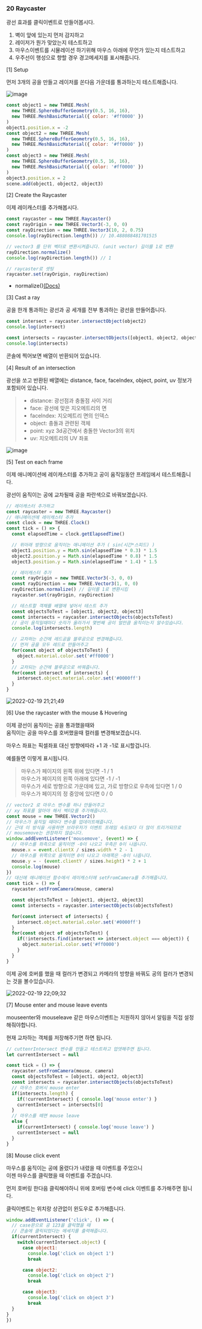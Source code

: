 ### 20 Raycaster

광선 효과를 클릭이벤트로 만들어봅시다.

1. 벽이 앞에 있는지 먼저 감지하고
2. 레이저가 뭔가 맞았는지 테스트하고
3. 마우스이벤트를 시뮬레이션 하기위해 마우스 아래에 무언가 있는지 테스트하고
4. 우주선이 행성으로 향할 경우 경고메세지를 표시해줍니다.


[1] Setup

먼저 3개의 공을 만들고 레이저를 쏜다음 가운데를 통과하는지 테스트해줍니다.

![image](https://user-images.githubusercontent.com/54713067/154797033-005686d0-1a8c-4b28-bea8-bd3dc5dcc32e.png)

```js
const object1 = new THREE.Mesh(
  new THREE.SphereBufferGeometry(0.5, 16, 16),
  new THREE.MeshBasicMaterial({ color: '#ff0000' })
)
object1.position.x = -2
const object2 = new THREE.Mesh(
  new THREE.SphereBufferGeometry(0.5, 16, 16),
  new THREE.MeshBasicMaterial({ color: '#ff0000' })
)
const object3 = new THREE.Mesh(
  new THREE.SphereBufferGeometry(0.5, 16, 16),
  new THREE.MeshBasicMaterial({ color: '#ff0000' })
)
object3.position.x = 2
scene.add(object1, object2, object3)
```

[2] Create the Raycaster

이제 레이캐스터를 추가해봅시다.

```js
const raycaster = new THREE.Raycaster()
const rayOrigin = new THREE.Vector3(-3, 0, 0)
const rayDirection = new THREE.Vector3(10, 2, 0.75)
console.log(rayDirection.length()) // 10.488088481701515

// vector3 를 단위 벡터로 변환시켜줍니다. (unit vector) 길이를 1로 변환
rayDirection.normalize()
console.log(rayDirection.length()) // 1

// raycaster로 셋팅
raycaster.set(rayOrigin, rayDirection)
```

- normalize()[(Docs)](https://threejs.org/docs/index.html?q=vect#api/en/math/Vector3)

[3] Cast a ray

공을 한개 통과하는 광선과 공 세개를 전부 통과하는 광선을 만들어줍니다.

```js
const intersect = raycaster.intersectObject(object2)
console.log(intersect)

const intersects = raycaster.intersectObjects([object1, object2, object3])
console.log(intersects)
```

콘솔에 찍어보면 배열이 반환되어 있습니다.

[4] Result of an intersection

광선을 쏘고 반환된 배열에는 distance, face, faceIndex, object, point, uv 정보가 포함되어 있습니다.

> - distance: 광선점과 충돌점 사이 거리
> - face: 광선에 맞은 지오메트리의 면
> - faceIndex: 지오메트리 면의 인덱스
> - object: 충돌과 관련된 객체
> - point: xyz 3d공간에서 충돌한 Vector3의 위치
> - uv: 지오메트리의 UV 좌표

![image](https://user-images.githubusercontent.com/54713067/154799530-1d830a20-9e52-48d4-8275-2522f82dbcf7.png)

[5] Test on each frame

이제 애니메이션에 레이캐스터를 추가하고 공이 움직일동안 프레임에서 테스트해줍니다.

광선이 움직이는 공에 교차될때 공을 파란색으로 바꿔보겠습니다.

```js
// 레이캐스터 추가하고
const raycaster = new THREE.Raycaster()
// 애니메이션에 레이캐스터 추가
const clock = new THREE.Clock()
const tick = () => {
  const elapsedTime = clock.getElapsedTime()

  // 위아래 방향으로 움직이는 애니메이션 추가 ( sin(시간*스피드) )
  object1.position.y = Math.sin(elapsedTime * 0.3) * 1.5
  object2.position.y = Math.sin(elapsedTime * 0.8) * 1.5
  object3.position.y = Math.sin(elapsedTime * 1.4) * 1.5

  // 레이캐스터 추가
  const rayOrigin = new THREE.Vector3(-3, 0, 0)
  const rayDirection = new THREE.Vector3(1, 0, 0)
  rayDirection.normalize() // 길이를 1로 변환시킴
  raycaster.set(rayOrigin, rayDirection)

  // 테스트할 객체를 배열에 넣어서 테스트 추가
  const objectsToTest = [object1, object2, object3]
  const intersects = raycaster.intersectObjects(objectsToTest)
  // 공이 움직일때마다 숫자가 올라가서 몇번째 공이 얼만큼 움직이는지 알수있습니다.
  console.log(intersects.length)

  // 교차하는 순간에 레드공을 블루공으로 변경해줍니다.
  // 먼저 공을 모두 레드로 만들어주고
  for(const object of objectsToTest) {
    object.material.color.set('#ff0000')
  }
  // 교차되는 순간에 블루공으로 바꿔줍니다.
  for(const intersect of intersects) {
    intersect.object.material.color.set('#0000ff')
  }
}
```
![2022-02-19 21;21;49](https://user-images.githubusercontent.com/54713067/154800555-92918b3c-a350-466a-aead-8c174b3b989a.gif)


[6] Use the raycaster with the mouse & Hovering

이제 광선이 움직이는 공을 통과했을때와  
움직이는 공을 마우스를 호버했을때 컬러를 변경해보겠습니다.

마우스 좌표는 픽셀좌표 대신 방향에따라 +1 과 -1로 표시할겁니다.

예를들면 이렇게 표시됩니다.  
> 마우스가 페이지의 왼쪽 위에 있다면 -1 / 1  
> 마우스가 페이지의 왼쪽 아래에 있다면 -1 / -1  
> 마우스가 세로 방향으로 가운데에 있고, 가로 방향으로 우측에 있다면 1 / 0  
> 마우스가 페이지의 정 중앙에 있다면 0 / 0

```js
// vector2 로 마우스 변수를 하나 만들어주고
// xy 좌표를 알아야 해서 벡터2를 추가해줍니다.
const mouse = new THREE.Vector2()
// 마우스가 움직일 때마다 변수를 업데이트해줍니다.
// 근데 이 방식을 사용하면 브라우저가 이벤트 프레임 속도보다 더 많이 트리거되므로
// mousemove는 권장하지 않습니다.
window.addEventListener('mousemove', (event) => {
  // 마우스를 좌측으로 움직이면 -0이 나오고 우측은 0이 나옵니다.
  mouse.x = event.clientX / sizes.width * 2 - 1
  // 마우스를 위쪽으로 움직이면 0이 나오고 아래쪽은 -0이 나옵니다.
  mouse.y = - (event.clientY / sizes.height) * 2 + 1
  console.log(mouse)
})
// 대신에 애니메이션 함수에서 레이캐스터에 setFromCamera를 추가해줍니다.
const tick = () => {
  raycaster.setFromCamera(mouse, camera)

  const objectsToTest = [object1, object2, object3]
  const intersects = raycaster.intersectObjects(objectsToTest)

  for(const intersect of intersects) {
    intersect.object.material.color.set('#0000ff')
  }
  for(const object of objectsToTest) {
    if(!intersects.find(intersect => intersect.object === object)) {
      object.material.color.set('#ff0000')
    }
  }
}
```

이제 공에 호버를 했을 때 컬러가 변경되고
카메라의 방향을 바꿔도 공의 컬러가 변경되는 것을 볼수있습니다.

![2022-02-19 22;09;32](https://user-images.githubusercontent.com/54713067/154802152-e1929e61-bddd-4e78-bca6-c9ac8540caae.gif)

[7] Mouse enter and mouse leave events

mouseenter와 mouseleave 같은 마우스이벤트는 지원하지 않아서 알림을 직접 설정해줘야합니다.

현재 교차하는 객체를 저장해주기면 하면 됩니다.

```js
// cuttenrIntersect 변수를 만들고 테스트하고 업뎃해주면 됩니다.
let currentIntersect = null

const tick = () => {
  raycaster.setFromCamera(mouse, camera)
  const objectsToTest = [object1, object2, object3]
  const intersects = raycaster.intersectObjects(objectsToTest)
  // 마우스 호버시 mouse enter
  if(intersects.length) {
    if(!currentIntersect) { console.log('mouse enter') }
    currentIntersect = intersects[0]
  }
  // 마우스를 떼면 mouse leave
  else {
    if(currentIntersect) { console.log('mouse leave') }
    currentIntersect = null
  }
}
```

[8] Mouse click event

마우스를 움직이는 공에 올렸다가 내렸을 때 이벤트를 주었으니  
이젠 마우스를 클릭했을 때 이벤트를 주겠습니다.

먼저 호버링 한다음 클릭해야하니 위에 호버링 변수에 click 이벤트를 추가해주면 됩니다.

클릭이벤트는 위치랑 상관없이 윈도우로 추가해줍니다.

```js
window.addEventListener('click', () => {
  // case문으로 공 123을 클릭했을 때
  // 콘솔에 클릭되었다는 메세지를 출력해줍니다.
  if(currentIntersect) {
    switch(currentIntersect.object) {
      case object1:
        console.log('click on object 1')
        break

      case object2:
        console.log('click on object 2')
        break

      case object3:
        console.log('click on object 3')
        break
  }
}
})
```